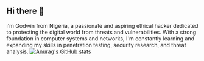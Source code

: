 ## Hi there 👋
i'm Godwin from Nigeria, a passionate and aspiring ethical hacker dedicated to protecting the digital world from threats and vulnerabilities. With a strong foundation in computer systems and networks, I'm constantly learning and expanding my skills in penetration testing, security research, and threat analysis.
[![Anurag's GitHub stats](https://github-readme-stats.vercel.app/api?username=EthicalEagle)](https://github.com/EthicalEagle/github-readme-stats)
